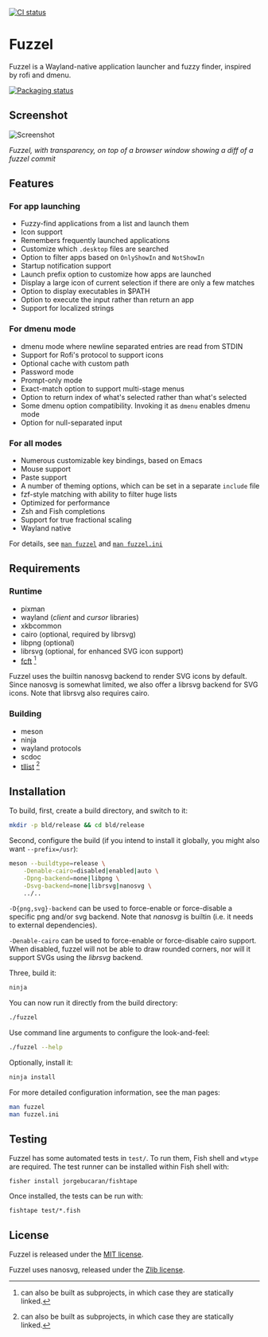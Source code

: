 [![CI status](https://ci.codeberg.org/api/badges/dnkl/fuzzel/status.svg)](https://ci.codeberg.org/dnkl/fuzzel)

# Fuzzel

Fuzzel is a Wayland-native application launcher and fuzzy finder, inspired by rofi and dmenu.

[![Packaging status](https://repology.org/badge/vertical-allrepos/fuzzel.svg?columns=4)](https://repology.org/project/fuzzel/versions)


## Screenshot

![Screenshot](doc/screenshot.png)

_Fuzzel, with transparency, on top of a browser window showing a diff of a fuzzel commit_


## Features

### For app launching

- Fuzzy-find applications from a list and launch them
- Icon support
- Remembers frequently launched applications
- Customize which `.desktop` files are searched
- Option to filter apps based on `OnlyShowIn` and `NotShowIn`
- Startup notification support
- Launch prefix option to customize how apps are launched
- Display a large icon of current selection if there are only a few
  matches
- Option to display executables in $PATH
- Option to execute the input rather than return an app
- Support for localized strings

### For dmenu mode

- dmenu mode where newline separated entries are read from STDIN
- Support for Rofi's protocol to support icons
- Optional cache with custom path
- Password mode
- Prompt-only mode
- Exact-match option to support multi-stage menus
- Option to return index of what's selected rather than what's selected
- Some dmenu option compatibility. Invoking it as `dmenu` enables dmenu mode
- Option for null-separated input

### For all modes

- Numerous customizable key bindings, based on Emacs
- Mouse support
- Paste support
- A number of theming options, which can be set in a separate `include` file
- fzf-style matching with ability to filter huge lists
- Optimized for performance
- Zsh and Fish completions
- Support for true fractional scaling
- Wayland native

For details, see [`man fuzzel`](./doc/fuzzel.1.scd) and [`man fuzzel.ini`](./doc/fuzzel.ini.5.scd)

## Requirements

### Runtime

* pixman
* wayland (_client_ and _cursor_ libraries)
* xkbcommon
* cairo (optional, required by librsvg)
* libpng (optional)
* librsvg (optional, for enhanced SVG icon support)
* [fcft](https://codeberg.org/dnkl/fcft) [^1]

Fuzzel uses the builtin nanosvg backend to render SVG icons by
default. Since nanosvg is somewhat limited, we also offer a librsvg
backend for SVG icons. Note that librsvg also requires cairo.

[^1]: can also be built as subprojects, in which case they are
    statically linked.


### Building

* meson
* ninja
* wayland protocols
* scdoc
* [tllist](https://codeberg.org/dnkl/tllist) [^1]


## Installation

To build, first, create a build directory, and switch to it:
```sh
mkdir -p bld/release && cd bld/release
```

Second, configure the build (if you intend to install it globally, you
might also want `--prefix=/usr`):
```sh
meson --buildtype=release \
    -Denable-cairo=disabled|enabled|auto \
    -Dpng-backend=none|libpng \
    -Dsvg-backend=none|librsvg|nanosvg \
    ../..
```

`-D{png,svg}-backend` can be used to force-enable or force-disable a
specific png and/or svg backend. Note that _nanosvg_ is builtin
(i.e. it needs to external dependencies).

`-Denable-cairo` can be used to force-enable or force-disable cairo
support. When disabled, fuzzel will not be able to draw rounded
corners, nor will it support SVGs using the _librsvg_ backend.

Three, build it:
```sh
ninja
```

You can now run it directly from the build directory:
```sh
./fuzzel
```

Use command line arguments to configure the look-and-feel:
```sh
./fuzzel --help
```

Optionally, install it:
```sh
ninja install
```

For more detailed configuration information, see the man pages:
```sh
man fuzzel
man fuzzel.ini
```
## Testing

Fuzzel has some automated tests in `test/`. To run them, Fish shell and `wtype` are required.
The test runner can be installed within Fish shell with:

    fisher install jorgebucaran/fishtape

Once installed, the tests can be run with:

    fishtape test/*.fish

## License

Fuzzel is released under the [MIT license](LICENSE).

Fuzzel uses nanosvg, released under the [Zlib
license](3rd-party/nanosvg/LICENSE.txt).
